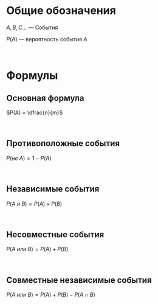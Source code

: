 # Общие обозначения
$A, B, C...$ — События

$P(A)$ — вероятность события $A$

<Br>

# Формулы

## Основная формула
$P(A) = \dfrac{n}{m}$

<Br>

## Противоположные события
$P(не \ A) = 1 - P(A)$

<Br>

## Независимые события
$P(A \ и \ B) = P(A) \times P(B)$

<Br>

## Несовместные события
$P(A \ или \ B) = P(A) + P(B)$

<Br>

## Cовместные независимые события
$P(A \ или \ B) = P(A) + P(B) - P(A \cap B)$